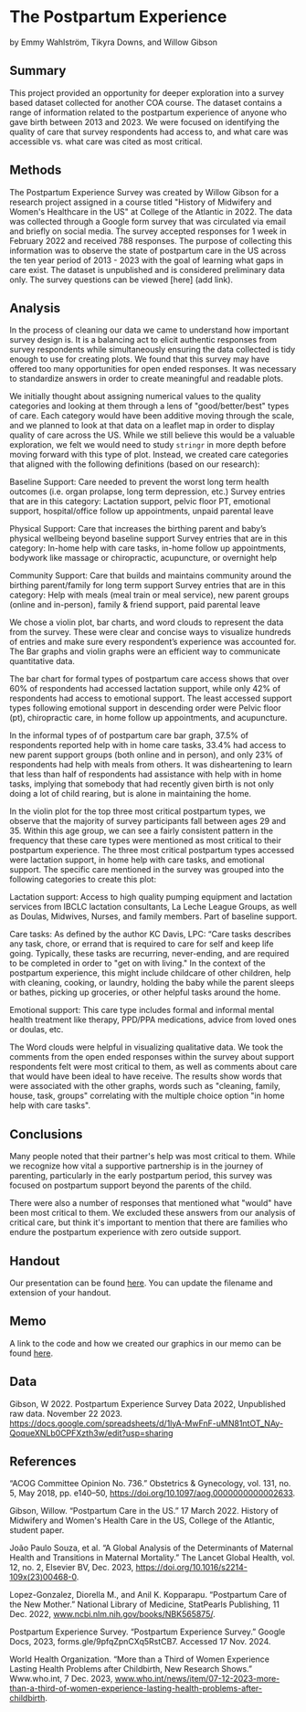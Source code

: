 The Postpartum Experience
================
by Emmy Wahlström, Tikyra Downs, and Willow Gibson

## Summary

This project provided an opportunity for deeper exploration into a survey based dataset collected for another COA course. The dataset contains a range of information related to the postpartum experience of anyone who gave birth between 2013 and 2023. We were focused on identifying the quality of care that survey respondents had access to, and what care was accessible vs. what care was cited as most critical.

## Methods

The Postpartum Experience Survey was created by Willow Gibson for a research project assigned in a course titled "History of Midwifery and Women's Healthcare in the US" at College of the Atlantic in 2022. The data was collected through a Google form survey that was circulated via email and briefly on social media. The survey accepted responses for 1 week in February 2022 and received 788 responses. The purpose of collecting this information was to observe the state of postpartum care in the US across the ten year period of 2013 - 2023 with the goal of learning what gaps in care exist. The dataset is unpublished and is considered preliminary data only. The survey questions can be viewed [here] (add link).

## Analysis

In the process of cleaning our data we came to understand how important survey design is. It is a balancing act to elicit authentic responses from survey respondents while simultaneously ensuring the data collected is tidy enough to use for creating plots. We found that this survey may have offered too many opportunities for open ended responses. It was necessary to standardize answers in order to create meaningful and readable plots. 

We initially thought about assigning numerical values to the quality categories and looking at them through a lens of "good/better/best" types of care. Each category would have been additive moving through the scale, and we planned to look at that data on a leaflet map in order to display quality of care across the US. While we still believe this would be a valuable exploration, we felt we would need to study `stringr` in more depth before moving forward with this type of plot. Instead, we created care categories that aligned with the following definitions (based on our research):

Baseline Support: Care needed to prevent the worst long term health outcomes (i.e. organ prolapse, long term depression, etc.)
Survey entries that are in this category: Lactation support, pelvic floor PT, emotional support, hospital/office follow up appointments, unpaid parental leave

Physical Support: Care that increases the birthing parent and baby’s physical wellbeing beyond baseline support
Survey entries that are in this category: In-home help with care tasks, in-home follow up appointments, bodywork like massage or chiropractic, acupuncture, or overnight help

Community Support: Care that builds and maintains community around the birthing parent/family for long term support
Survey entries that are in this category: Help with meals (meal train or meal service), new parent groups (online and in-person), family & friend support, paid parental leave

We chose a violin plot, bar charts, and word clouds to represent the data from the survey. These were clear and concise ways to visualize hundreds of entries and make sure every respondent’s experience was accounted for. The Bar graphs and violin graphs were an efficient way to communicate quantitative data.  

The bar chart for formal types of postpartum care access shows that over 60% of respondents had accessed lactation support, while only 42% of respondents had access to emotional support. The least accessed support types following emotional support in descending order were Pelvic floor (pt), chiropractic care, in home follow up appointments, and acupuncture.

In the informal types of of postpartum care bar graph, 37.5% of respondents reported help with in home care tasks, 33.4% had access to new parent support groups (both online and in person), and only 23% of respondents had help with meals from others. It was disheartening to learn that less than half of respondents had assistance with help with in home tasks, implying that somebody that had recently given birth is not only doing a lot of child rearing, but is alone in maintaining the home. 

In the violin plot for the top three most critical postpartum types, we observe that the majority of survey participants fall between ages 29 and 35. Within this age group, we can see a fairly consistent pattern in the frequency that these care types were mentioned as most critical to their postpartum experience. The three most critical postpartum types accessed were lactation support, in home help with care tasks, and emotional support. The specific care mentioned in the survey was grouped into the following categories to create this plot:

Lactation support: Access to high quality pumping equipment and lactation services from IBCLC lactation consultants, La Leche League Groups, as well as Doulas, Midwives, Nurses, and family members. Part of baseline support.

Care tasks: As defined by the author KC Davis, LPC: 
“Care tasks describes any task, chore, or errand that is required to care for self and keep life going. Typically, these tasks are recurring, never-ending, and are required to be completed in order to "get on with living." 
In the context of the postpartum experience, this might include childcare of other children, help with cleaning, cooking, or laundry, holding the baby while the parent sleeps or bathes, picking up groceries, or other helpful tasks around the home.

Emotional support: This care type includes formal and informal mental health treatment like therapy, PPD/PPA medications, advice from loved ones or doulas, etc.


The Word clouds were helpful in visualizing qualitative data. We took the comments from the open ended responses within the survey about support respondents felt were most critical to them, as well as comments about care that would have been ideal to have receive. The results show words that were associated with the other graphs, words such as "cleaning, family, house, task, groups" correlating with the multiple choice option "in home help with care tasks".


## Conclusions

Many people noted that their partner's help was most critical to them. While we recognize how vital a supportive partnership is in the journey of parenting, particularly in the early postpartum period, this survey was focused on postpartum support beyond the parents of the child.

There were also a number of responses that mentioned what "would" have been most critical to them. We excluded these answers from our analysis of critical care, but think it's important to mention that there are families who endure the postpartum experience with zero outside support.

## Handout

Our presentation can be found [here](handout/postpartum-experience-poster.pdf). You can update the filename and extension of your handout.

## Memo

A link to the code and how we created our graphics in our memo can be found [here](memo/memo.html).

## Data

Gibson, W 2022. Postpartum Experience Survey Data 2022, Unpublished raw data. November 22 2023. https://docs.google.com/spreadsheets/d/1lyA-MwFnF-uMN81ntOT_NAy-QoqueXNLb0CPFXzth3w/edit?usp=sharing

## References

“ACOG Committee Opinion No. 736.” Obstetrics & Gynecology, vol. 131, no. 5, May 2018, pp.
    e140–50, https://doi.org/10.1097/aog.0000000000002633.

Gibson, Willow. “Postpartum Care in the US.” 17 March 2022. History of Midwifery and Women's
    Health Care in the US, College of the Atlantic, student paper.

João Paulo Souza, et al. “A Global Analysis of the Determinants of Maternal Health and
    Transitions in Maternal Mortality.” The Lancet Global Health, vol. 12, no. 2, Elsevier
    BV, Dec. 2023, https://doi.org/10.1016/s2214-109x(23)00468-0.

Lopez-Gonzalez, Diorella M., and Anil K. Kopparapu. “Postpartum Care of the New Mother.”
   National Library of Medicine, StatPearls Publishing, 11 Dec. 2022,
   www.ncbi.nlm.nih.gov/books/NBK565875/.

Postpartum Experience Survey. “Postpartum Experience Survey.” Google Docs, 2023, forms.gle/9pfqZpnCXq5RstCB7. Accessed 17 Nov. 2024.

World Health Organization. “More than a Third of Women Experience Lasting Health Problems
    after Childbirth, New Research Shows.” Www.who.int, 7 Dec. 2023,
    www.who.int/news/item/07-12-2023-more-than-a-third-of-women-experience-lasting-health-problems-after-childbirth.

